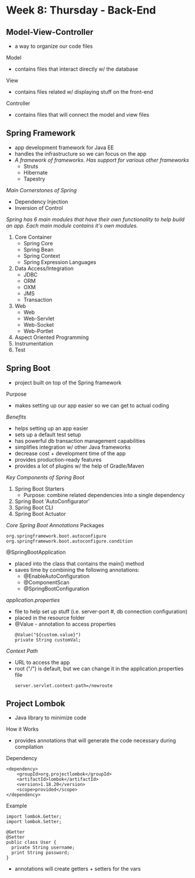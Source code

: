 # Week 8: Thursday - Back-End
## Model-View-Controller
- a way to organize our code files  

Model
- contains files that interact directly w/ the database  

View
- contains files related w/ displaying stuff on the front-end  

Controller
- contains files that will connect the model and view files  

## Spring Framework
- app development framework for Java EE
- handles the infrastructure so we can focus on the app  
- *A framework of frameworks. Has support for various other frameworks*
  - Struts
  - Hibernate
  - Tapestry  

*Main Cornerstones of Spring*
- Dependency Injection
- Inversion of Control  

*Spring has 6 main modules that have their own functionality to help build an app. Each main module contains it's own modules.*
1. Core Container
   - Spring Core
   - Spring Bean
   - Spring Context
   - Spring Expression Languages
2. Data Access/Integration
   - JDBC
   - ORM
   - OXM
   - JMS
   - Transaction
3. Web
   - Web
   - Web-Servlet
   - Web-Socket
   - Web-Portlet
4. Aspect Oriented Programming
5. Instrumentation
6. Test  

## Spring Boot
- project built on top of the Spring framework  

Purpose
- makes setting up our app easier so we can get to actual coding  

*Benefits*
- helps setting up an app easier
- sets up a default test setup
- has powerful db transaction management capabilities
- simplifies integration w/ other Java frameworks
- decrease cost + development time of the app
- provides production-ready features
- provides a lot of plugins w/ the help of Gradle/Maven  

*Key Components of Spring Boot*
1. Spring Boot Starters
   - Purpose: combine related dependencies into a single dependency
2. Spring Boot 'AutoConfigurator'
3. Spring Boot CLI
4. Spring Boot Actuator  

*Core Spring Boot Annotations*
Packages
```
org.springframework.boot.autoconfigure
org.springframework.boot.autoconfigure.condition
```  

@SpringBootApplication
- placed into the class that contains the main() method
- saves time by combining the following annotations:
  - @EnableAutoConfiguration
  - @ComponentScan
  - @SpringBootConfiguration  

*application.properties*
- file to help set up stuff (i.e. server-port #, db connection configuration)
- placed in the resource folder
- @Value - annotation to access properties
  ```
  @Value("${custom.value}")
  private String customVal;
  ```  

*Context Path*
- URL to access the app
- root ("/") is default, but we can change it in the application.properties file
  ```
  server.servlet.context-path=/newroute
  ```  

## Project Lombok
- Java library to minimize code

How it Works
- provides annotations that will generate the code necessary during compilation  

Dependency
```
<dependency>
    <groupId>org.projectlombok</groupId>
    <artifactId>lombok</artifactId>
    <version>1.18.20</version>
    <scope>provided</scope>
</dependency>
```

Example
```
import lombok.Getter;
import lombok.Setter;

@Getter
@Setter
public class User {
  private String username;
  print String password;
}
```
- annotations will create getters + setters for the vars  

